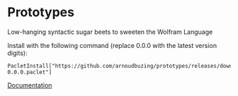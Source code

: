 # Prototypes

Low-hanging syntactic sugar beets to sweeten the Wolfram Language

Install with the following command (replace 0.0.0 with the latest version digits):

```
PacletInstall["https://github.com/arnoudbuzing/prototypes/releases/download/v0.0.0/Prototypes-0.0.0.paclet"]
```

[Documentation](https://github.com/arnoudbuzing/prototypes/wiki)
